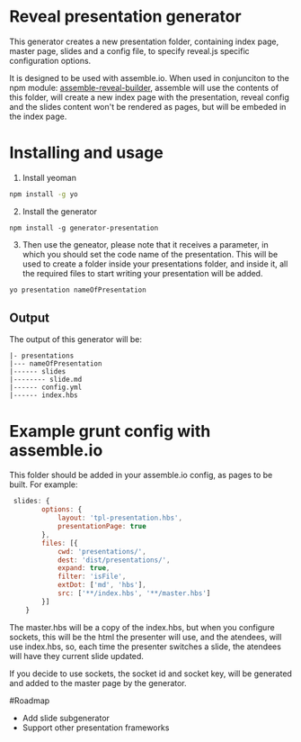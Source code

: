 # Reveal presentation generator

This generator creates a new presentation folder, containing index page, master page, slides and a config file, to specify
reveal.js specific configuration options.

It is designed to be used with assemble.io. When used in conjunciton to the npm module: [assemble-reveal-builder](https://www.npmjs.com/package/assemble-reveal-builder), assemble will use the contents of this folder, will create a new index page with the presentation, reveal config and the slides content won't be rendered as pages, but will be embeded in the index page.


# Installing and usage

1. Install yeoman
```bash
npm install -g yo
```

2. Install the generator
```
npm install -g generator-presentation
```

3. Then use the geneator, please note that it receives a parameter, in which you should set the code name of the presentation. This will be used to create a folder inside your presentations folder, and inside it, all the required files to start writing your presentation will be added.

```bash
yo presentation nameOfPresentation
```

## Output
The output of this generator will be:

```
|- presentations
|--- nameOfPresentation
|------ slides
|-------- slide.md
|------ config.yml
|------ index.hbs
```

# Example grunt config with assemble.io

This folder should be added in your assemble.io config, as pages to be built. For example:

```js
 slides: {
        options: {
            layout: 'tpl-presentation.hbs',
            presentationPage: true
        },
        files: [{
            cwd: 'presentations/',
            dest: 'dist/presentations/',
            expand: true,
            filter: 'isFile',
            extDot: ['md', 'hbs'],
            src: ['**/index.hbs', '**/master.hbs']
        }]
    }
  ```

The master.hbs will be a copy of the index.hbs, but when you configure sockets, this will be the html the presenter will use, and the atendees, will use index.hbs, so, each time the presenter switches a slide, the atendees will have they current slide updated.

If you decide to use sockets, the socket id and socket key, will be generated and added to the master page by the generator.


#Roadmap

* Add slide subgenerator
* Support other presentation frameworks